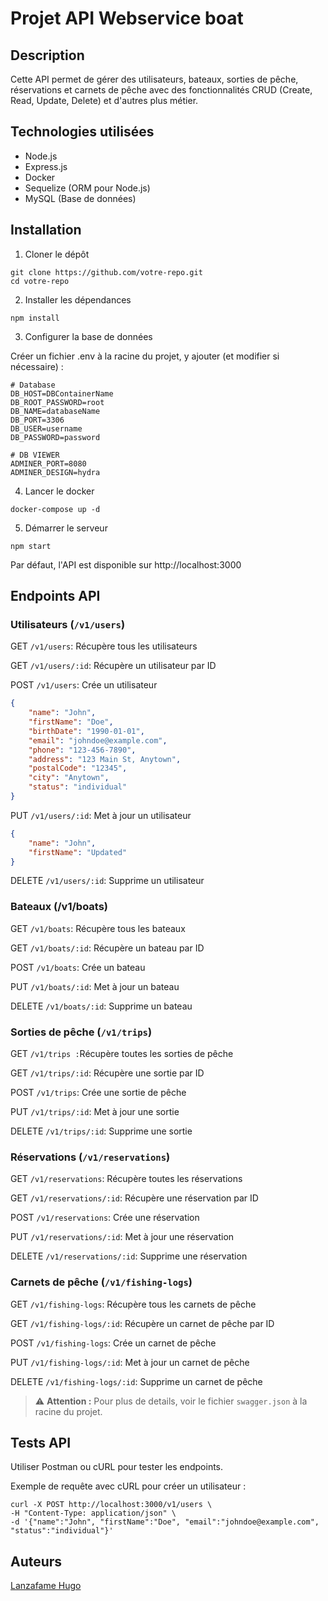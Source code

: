 # Projet API Webservice boat

## Description

Cette API permet de gérer des utilisateurs, bateaux, sorties de pêche, réservations et carnets de pêche avec des fonctionnalités CRUD (Create, Read, Update, Delete) et d'autres plus métier.

## Technologies utilisées

- Node.js
- Express.js
- Docker
- Sequelize (ORM pour Node.js)
- MySQL (Base de données)

## Installation

1. Cloner le dépôt

```
git clone https://github.com/votre-repo.git
cd votre-repo 
```

2. Installer les dépendances

```
npm install
```

3. Configurer la base de données

Créer un fichier .env à la racine du projet, y ajouter (et modifier si nécessaire) :

```
# Database
DB_HOST=DBContainerName
DB_ROOT_PASSWORD=root
DB_NAME=databaseName
DB_PORT=3306
DB_USER=username
DB_PASSWORD=password

# DB VIEWER
ADMINER_PORT=8080
ADMINER_DESIGN=hydra
```

4. Lancer le docker

```
docker-compose up -d
```

5. Démarrer le serveur

```
npm start
```

Par défaut, l'API est disponible sur http://localhost:3000

## Endpoints API

### Utilisateurs (`/v1/users`)

GET `/v1/users`: Récupère tous les utilisateurs

GET `/v1/users/:id`: Récupère un utilisateur par ID

POST `/v1/users`: Crée un utilisateur

```json
{
    "name": "John",
    "firstName": "Doe",
    "birthDate": "1990-01-01",
    "email": "johndoe@example.com",
    "phone": "123-456-7890",
    "address": "123 Main St, Anytown",
    "postalCode": "12345",
    "city": "Anytown",
    "status": "individual"
}
```

PUT `/v1/users/:id`: Met à jour un utilisateur

```json
{
    "name": "John",
    "firstName": "Updated"
}
```

DELETE `/v1/users/:id`: Supprime un utilisateur

### Bateaux (/v1/boats)

GET `/v1/boats`: Récupère tous les bateaux

GET `/v1/boats/:id`: Récupère un bateau par ID

POST `/v1/boats`: Crée un bateau

PUT `/v1/boats/:id`: Met à jour un bateau

DELETE `/v1/boats/:id`: Supprime un bateau

### Sorties de pêche (`/v1/trips`)

GET `/v1/trips :`Récupère toutes les sorties de pêche

GET `/v1/trips/:id`: Récupère une sortie par ID

POST `/v1/trips`: Crée une sortie de pêche

PUT `/v1/trips/:id`: Met à jour une sortie

DELETE `/v1/trips/:id`: Supprime une sortie

### Réservations (`/v1/reservations`)

GET `/v1/reservations`: Récupère toutes les réservations

GET `/v1/reservations/:id`: Récupère une réservation par ID

POST `/v1/reservations`: Crée une réservation

PUT `/v1/reservations/:id`: Met à jour une réservation

DELETE `/v1/reservations/:id`: Supprime une réservation

### Carnets de pêche (`/v1/fishing-logs`)

GET `/v1/fishing-logs`: Récupère tous les carnets de pêche

GET `/v1/fishing-logs/:id`: Récupère un carnet de pêche par ID

POST `/v1/fishing-logs`: Crée un carnet de pêche

PUT `/v1/fishing-logs/:id`: Met à jour un carnet de pêche

DELETE `/v1/fishing-logs/:id`: Supprime un carnet de pêche

> ⚠️ **Attention :** Pour plus de details, voir le fichier `swagger.json` à la racine du projet.


## Tests API

Utiliser Postman ou cURL pour tester les endpoints.

Exemple de requête avec cURL pour créer un utilisateur :

```
curl -X POST http://localhost:3000/v1/users \
-H "Content-Type: application/json" \
-d '{"name":"John", "firstName":"Doe", "email":"johndoe@example.com", "status":"individual"}'
```

## Auteurs

[Lanzafame Hugo](https://github.com/hugolanzafameynov)